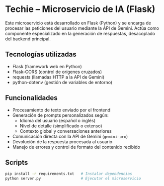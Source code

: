 # Techie – Microservicio de IA (Flask)

Este microservicio está desarrollado en Flask (Python) y se encarga de procesar las peticiones del usuario mediante la API de Gemini. Actúa como componente especializado en la generación de respuestas, desacoplado del backend principal.

## Tecnologías utilizadas

- Flask (framework web en Python)
- Flask-CORS (control de orígenes cruzados)
- requests (llamadas HTTP a la API de Gemini)
- python-dotenv (gestión de variables de entorno)

## Funcionalidades

- Procesamiento de texto enviado por el frontend
- Generación de prompts personalizados según:
  - Idioma del usuario (español o inglés)
  - Nivel de detalle (simplificado o extenso)
  - Contexto global y conversaciones anteriores
- Comunicación directa con la API de Gemini (`gemini-pro`)
- Devolución de la respuesta procesada al usuario
- Manejo de errores y control de formato del contenido recibido

## Scripts

```bash
pip install -r requirements.txt   # Instalar dependencias
python server.py                  # Ejecutar el microservicio
